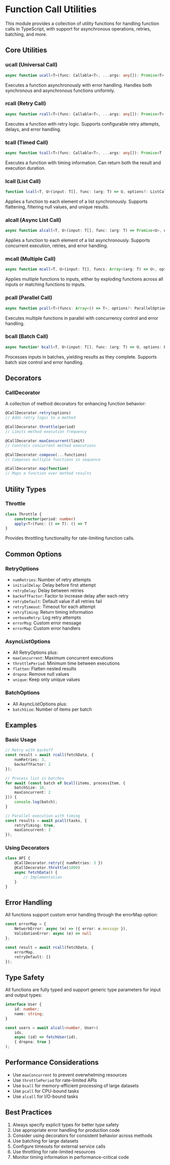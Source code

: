 # Function Call Utilities

This module provides a collection of utility functions for handling function calls in TypeScript, with support for asynchronous operations, retries, batching, and more.

## Core Utilities

### ucall (Universal Call)
```typescript
async function ucall<T>(func: Callable<T>, ...args: any[]): Promise<T>
```
Executes a function asynchronously with error handling. Handles both synchronous and asynchronous functions uniformly.

### rcall (Retry Call)
```typescript
async function rcall<T>(func: Callable<T>, ...args: any[]): Promise<T>
```
Executes a function with retry logic. Supports configurable retry attempts, delays, and error handling.

### tcall (Timed Call)
```typescript
async function tcall<T>(func: Callable<T>, ...args: any[]): Promise<T | [T, number]>
```
Executes a function with timing information. Can return both the result and execution duration.

### lcall (List Call)
```typescript
function lcall<T, U>(input: T[], func: (arg: T) => U, options?: ListCallOptions): U[]
```
Applies a function to each element of a list synchronously. Supports flattening, filtering null values, and unique results.

### alcall (Async List Call)
```typescript
async function alcall<T, U>(input: T[], func: (arg: T) => Promise<U>, options?: AsyncListOptions): Promise<U[]>
```
Applies a function to each element of a list asynchronously. Supports concurrent execution, retries, and error handling.

### mcall (Multiple Call)
```typescript
async function mcall<T, U>(input: T[], funcs: Array<(arg: T) => U>, options?: MultipleCallOptions): Promise<U[]>
```
Applies multiple functions to inputs, either by exploding functions across all inputs or matching functions to inputs.

### pcall (Parallel Call)
```typescript
async function pcall<T>(funcs: Array<() => T>, options?: ParallelOptions): Promise<T[]>
```
Executes multiple functions in parallel with concurrency control and error handling.

### bcall (Batch Call)
```typescript
async function* bcall<T, U>(input: T[], func: (arg: T) => U, options: BatchOptions): AsyncGenerator<U[]>
```
Processes inputs in batches, yielding results as they complete. Supports batch size control and error handling.

## Decorators

### CallDecorator
A collection of method decorators for enhancing function behavior:

```typescript
@CallDecorator.retry(options)
// Adds retry logic to a method

@CallDecorator.throttle(period)
// Limits method execution frequency

@CallDecorator.maxConcurrent(limit)
// Controls concurrent method executions

@CallDecorator.compose(...functions)
// Composes multiple functions in sequence

@CallDecorator.map(function)
// Maps a function over method results
```

## Utility Types

### Throttle
```typescript
class Throttle {
    constructor(period: number)
    apply<T>(func: () => T): () => T
}
```
Provides throttling functionality for rate-limiting function calls.

## Common Options

### RetryOptions
- `numRetries`: Number of retry attempts
- `initialDelay`: Delay before first attempt
- `retryDelay`: Delay between retries
- `backoffFactor`: Factor to increase delay after each retry
- `retryDefault`: Default value if all retries fail
- `retryTimeout`: Timeout for each attempt
- `retryTiming`: Return timing information
- `verboseRetry`: Log retry attempts
- `errorMsg`: Custom error message
- `errorMap`: Custom error handlers

### AsyncListOptions
- All RetryOptions plus:
- `maxConcurrent`: Maximum concurrent executions
- `throttlePeriod`: Minimum time between executions
- `flatten`: Flatten nested results
- `dropna`: Remove null values
- `unique`: Keep only unique values

### BatchOptions
- All AsyncListOptions plus:
- `batchSize`: Number of items per batch

## Examples

### Basic Usage
```typescript
// Retry with backoff
const result = await rcall(fetchData, { 
    numRetries: 3,
    backoffFactor: 2 
});

// Process list in batches
for await (const batch of bcall(items, processItem, { 
    batchSize: 10,
    maxConcurrent: 2 
})) {
    console.log(batch);
}

// Parallel execution with timing
const results = await pcall(tasks, { 
    retryTiming: true,
    maxConcurrent: 3 
});
```

### Using Decorators
```typescript
class API {
    @CallDecorator.retry({ numRetries: 3 })
    @CallDecorator.throttle(1000)
    async fetchData() {
        // Implementation
    }
}
```

## Error Handling

All functions support custom error handling through the errorMap option:

```typescript
const errorMap = {
    NetworkError: async (e) => ({ error: e.message }),
    ValidationError: async (e) => null
};

const result = await rcall(fetchData, {
    errorMap,
    retryDefault: []
});
```

## Type Safety

All functions are fully typed and support generic type parameters for input and output types:

```typescript
interface User {
    id: number;
    name: string;
}

const users = await alcall<number, User>(
    ids,
    async (id) => fetchUser(id),
    { dropna: true }
);
```

## Performance Considerations

- Use `maxConcurrent` to prevent overwhelming resources
- Use `throttlePeriod` for rate-limited APIs
- Use `bcall` for memory-efficient processing of large datasets
- Use `pcall` for CPU-bound tasks
- Use `alcall` for I/O-bound tasks

## Best Practices

1. Always specify explicit types for better type safety
2. Use appropriate error handling for production code
3. Consider using decorators for consistent behavior across methods
4. Use batching for large datasets
5. Configure timeouts for external service calls
6. Use throttling for rate-limited resources
7. Monitor timing information in performance-critical code
